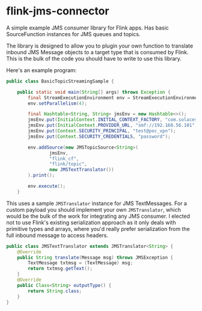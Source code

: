 # flink-jms-connector

A simple example JMS consumer library for Flink apps. Has basic SourceFunction<OUT> instances for JMS queues and topics.

The library is designed to allow you to plugin your own function to translate inbound JMS Message objects to a target type that is consumed by Flink. This is the bulk of the code you should have to write to use this library.

Here's an example program:

```java
public class BasicTopicStreamingSample {

    public static void main(String[] args) throws Exception {
        final StreamExecutionEnvironment env = StreamExecutionEnvironment.getExecutionEnvironment();
        env.setParallelism(4);

        final Hashtable<String, String> jmsEnv = new Hashtable<>();
        jmsEnv.put(InitialContext.INITIAL_CONTEXT_FACTORY, "com.solacesystems.jndi.SolJNDIInitialContextFactory");
        jmsEnv.put(InitialContext.PROVIDER_URL, "smf://192.168.56.101");
        jmsEnv.put(Context.SECURITY_PRINCIPAL, "test@poc_vpn");
        jmsEnv.put(Context.SECURITY_CREDENTIALS, "password");

        env.addSource(new JMSTopicSource<String>(
                jmsEnv,
                "flink_cf",
                "flink/topic",
                new JMSTextTranslator())
        ).print();

        env.execute();
    }
```

This uses a sample `JMSTranslator` instance for JMS TextMessages. For a custom payload you should implement your own `JMSTranslator`, which would be the bulk of the work for integrating any JMS consumer. I elected not to use Flink's existing serialization approach as it only deals with primitive types and arrays, where you'd really prefer serialization from the full inbound message to access headers.

```java
public class JMSTextTranslator extends JMSTranslator<String> {
    @Override
    public String translate(Message msg) throws JMSException {
        TextMessage txtmsg = (TextMessage) msg;
        return txtmsg.getText();
    }
    @Override
    public Class<String> outputType() {
        return String.class;
    }
}

```